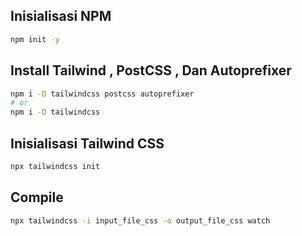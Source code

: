 ## Inisialisasi NPM
```bash
npm init -y
```

## Install Tailwind , PostCSS , Dan Autoprefixer

```bash
npm i -D tailwindcss postcss autoprefixer
# or
npm i -D tailwindcss
```

## Inisialisasi Tailwind CSS
```bash
npx tailwindcss init
```
## Compile 
```bash
npx tailwindcss -i input_file_css -o output_file_css watch
```